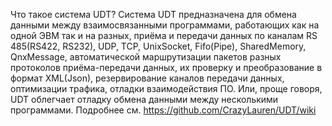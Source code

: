 Что такое система UDT?
Система UDT предназначена для обмена данными между взаимосвязанными программами, 
работающих как на одной ЭВМ так и на разных, приёма и передачи данных по каналам 
RS 485(RS422, RS232), UDP, TCP, UnixSocket, Fifo(Pipe), SharedMemory, QnxMessage,
автоматической маршрутизации пакетов разных протоколов приёма-передачи данных,
их проверку и преобразование в  формат XML(Json), резервирование каналов 
передачи данных, оптимизации трафика, отладки взаимодействия ПО. Или, 
проще говоря, UDT облегчает отладку обмена данными между несколькими программами.
Подробнее см. https://github.com/CrazyLauren/UDT/wiki
